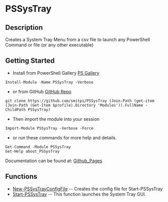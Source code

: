 # PSSysTray
 
## Description
Creates a System Tray Menu from a csv file to launch any PowerShell Command or file (or any other executable)
 
## Getting Started
- Install from PowerShell Gallery [PS Gallery](https://www.powershellgallery.com/packages/PSSysTray)
```
Install-Module -Name PSSysTray -Verbose
```
- or from GitHub [GitHub Repo](https://github.com/smitpi/PSSysTray)
```
git clone https://github.com/smitpi/PSSysTray (Join-Path (get-item (Join-Path (Get-Item $profile).Directory 'Modules')).FullName -ChildPath PSSysTray)
```
- Then import the module into your session
```
Import-Module PSSysTray -Verbose -Force
```
- or run these commands for more help and details.
```
Get-Command -Module PSSysTray
Get-Help about_PSSysTray
```
Documentation can be found at: [Github_Pages](https://smitpi.github.io/PSSysTray)
 
## Functions
- [New-PSSysTrayConfigFile](https://smitpi.github.io/PSSysTray/#New-PSSysTrayConfigFile) -- Creates the config file for Start-PSSysTray
- [Start-PSSysTray](https://smitpi.github.io/PSSysTray/#Start-PSSysTray) -- This function launches the System Tray GUI.

